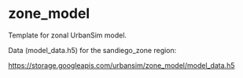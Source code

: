 # zone_model

Template for zonal UrbanSim model.


Data (model_data.h5) for the sandiego_zone region:  

https://storage.googleapis.com/urbansim/zone_model/model_data.h5
